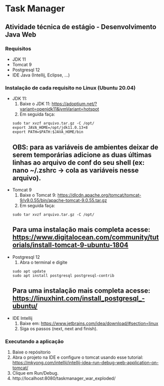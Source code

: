 # Task Manager
## Atividade técnica de estágio - Desenvolvimento Java Web
### Requisitos
 - JDK 11
 - Tomcat 9
 - Postgresql 12
 - IDE Java (Intellij, Eclipse, ...)
### Instalação de cada requisito no Linux (Ubuntu 20.04)
- JDK 11:
  1. Baixe o JDK 11: https://adoptium.net/?variant=openjdk11&jvmVariant=hotspot
  2. Em seguida faça:
  ```shell
  sudo tar xvzf arquivo.tar.gz -C /opt/
  export JAVA_HOME=/opt/jdk11.0.13+8
  export PATH=$PATH:$JAVA_HOME/bin
  ```
  OBS: para as variáveis de ambientes deixar de serem temporárias adicione as duas últimas linhas ao arquivo de conf do seu shell (ex: nano ~/.zshrc -> cola as variáveis nesse arquivo).
  ---
- Tomcat 9
  1. Baixe o Tomcat 9: https://dlcdn.apache.org/tomcat/tomcat-9/v9.0.55/bin/apache-tomcat-9.0.55.tar.gz
  2. Em seguida faça:
  ```shell
  sudo tar xvzf arquivo.tar.gz -C /opt/
  ```
  Para uma instalação mais completa acesse: https://www.digitalocean.com/community/tutorials/install-tomcat-9-ubuntu-1804
  ---
- Postgresql 12
  1. Abra o terminal e digite
  ```shell
  sudo apt update
  sudo apt install postgresql postgresql-contrib
  ```
  Para uma instalação mais completa acesse: https://linuxhint.com/install_postgresql_-ubuntu/
  ---
- IDE Intellij
  1. Baixe em: https://www.jetbrains.com/idea/download/#section=linux
  2. Siga os passos (next, next and finish).
### Executando a aplicação
1. Baixe o repósitorio
2. Abra o projeto na IDE e configure o tomcat usando esse tutorial: https://mkyong.com/intellij/intellij-idea-run-debug-web-application-on-tomcat/
3. Clique em Run/Debug.
4. http://localhost:8080/taskmanager_war_exploded/

